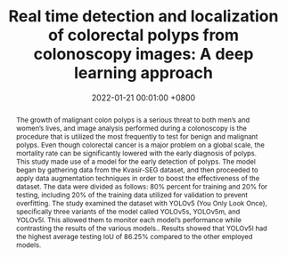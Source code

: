 ---
title:          "Real time detection and localization of colorectal polyps from colonoscopy images: A deep learning approach"
date:           2022-01-21 00:01:00 +0800
selected:       true
pub:            "IEEE International Women in Engineering (WIE)Conference on Electrical and Computer Engineering (WIECON-ECE)"
pub_date:       "2022"
abstract: >-
  The growth of malignant colon polyps is a serious threat to both men’s and women’s lives, and image analysis performed during a colonoscopy is the procedure that is utilized the most frequently to test for benign and malignant polyps. Even though colorectal cancer is a major problem on a global scale, the mortality rate can be significantly lowered with the early diagnosis of polyps. This study made use of a model for the early detection of polyps. The model began by gathering data from the Kvasir-SEG dataset, and then proceeded to apply data augmentation techniques in order to boost the effectiveness of the dataset. The data were divided as follows: 80% percent for training and 20% for testing, including 20% of the training data utilized for validation to prevent overfitting. The study examined the dataset with YOLOv5 (You Only Look Once), specifically three variants of the model called YOLOv5s, YOLOv5m, and YOLOv5l. This allowed them to monitor each model’s performance while contrasting the results of the various models.. Results showed that YOLOv5l had the highest average testing IoU of 86.25% compared to the other employed models.

cover:          /assets/images/covers/cover2.webp
authors:
  - Md Alamin*
  - Bikash Kumar Paul*
  - Nasima Islam Bithi
links:
  Paper: https://www.biorxiv.org
  Code: https://github.com
  Unsplash: https://unsplash.com/photos/orange-fruit-on-white-table-cloth-ISX_imp8t1o
---
